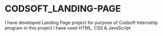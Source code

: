 # CODSOFT_LANDING-PAGE
I have developed Landing Page project for purpose of Codsoft Internship program in this project I have used HTML, CSS &amp; JavaScript 

